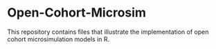 # Open-Cohort-Microsim
This repository contains files that illustrate the implementation of open cohort microsimulation models in R.
